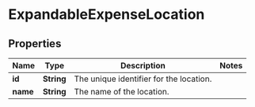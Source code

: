 

# ExpandableExpenseLocation


## Properties

| Name | Type | Description | Notes |
|------------ | ------------- | ------------- | -------------|
|**id** | **String** | The unique identifier for the location. |  |
|**name** | **String** | The name of the location. |  |



